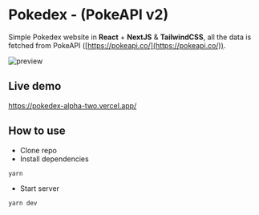 # Pokedex - (PokeAPI v2)

Simple Pokedex website in **React** + **NextJS** & **TailwindCSS**, all the data is fetched from PokeAPI ([https://pokeapi.co/](https://pokeapi.co/)).

![preview](https://pokedex-alpha-two.vercel.app/preview.png)

## Live demo
https://pokedex-alpha-two.vercel.app/

## How to use

-   Clone repo
-   Install dependencies

```jsx
yarn
```

-   Start server

```jsx
yarn dev
```
